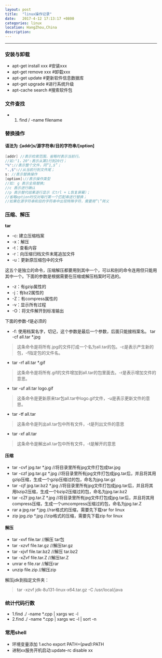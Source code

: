 ```yaml
---
layout: post
title:  "linux操作记录"
date:   2017-4-12 17:13:17 +0800
categories: linux 
location: HangZhou,China 
description:  
---
```

---

### 安装与卸载
* apt-get install xxx #安装xxx
* apt-get remove xxx  #卸载xxx
* apt-get update      #更新软件信息数据库 
* apt-get upgrade     #进行系统升级 
* apt-cache search    #搜索软件包 
### 文件查找
* 1. find / -name filename 
### 替换操作    
#### 语法为 :[addr]s/源字符串/目的字符串/[option]
```c++
[addr] //表示检索范围，省略时表示当前行。
//如:"1，20":表示从第1行到20行；
"%"://表示整个文件，同“1,$”；
".,$"://从当前行到文件尾；
s: //表示替换操作
[option]://表示操作类型
//如: g 表示全局替换; 
//c 表示进行确认
//p 表示替代结果逐行显示（Ctrl + L恢复屏幕）；
//省略option时仅对每行第一个匹配串进行替换；
//如果在源字符串和目的字符串中出现特殊字符，需要用”\”转义
```

### 压缩、解压

**tar**
* -c: 建立压缩档案
* -x：解压
* -t：查看内容
* -r：向压缩归档文件末尾追加文件
* -u：更新原压缩包中的文件

这五个是独立的命令，压缩解压都要用到其中一个，可以和别的命令连用但只能用其中一个。下面的参数是根据需要在压缩或解压档案时可选的。

* -z：有gzip属性的
* -j：有bz2属性的
* -Z：有compress属性的
* -v：显示所有过程
* -O：将文件解开到标准输出

下面的参数-f是必须的

* -f: 使用档案名字，切记，这个参数是最后一个参数，后面只能接档案名。
 tar -cf all.tar *.jpg
> 这条命令是将所有.jpg的文件打成一个名为all.tar的包。-c是表示产生新的包，-f指定包的文件名。

* tar -rf all.tar *.gif
> 这条命令是将所有.gif的文件增加到all.tar的包里面去。-r是表示增加文件的意思。

* tar -uf all.tar logo.gif
> 这条命令是更新原来tar包all.tar中logo.gif文件，-u是表示更新文件的意思。

* tar -tf all.tar
> 这条命令是列出all.tar包中所有文件，-t是列出文件的意思

* tar -xf all.tar
> 这条命令是解出all.tar包中所有文件，-t是解开的意思

#### 压缩
* tar -cvf jpg.tar *.jpg //将目录里所有jpg文件打包成tar.jpg 
* tar -czf jpg.tar.gz *.jpg   //将目录里所有jpg文件打包成jpg.tar后，并且将其用gzip压缩，生成一个gzip压缩过的包，命名为jpg.tar.gz
* tar -cjf jpg.tar.bz2 *.jpg //将目录里所有jpg文件打包成jpg.tar后，并且将其用bzip2压缩，生成一个bzip2压缩过的包，命名为jpg.tar.bz2
* tar -cZf jpg.tar.Z *.jpg   //将目录里所有jpg文件打包成jpg.tar后，并且将其用compress压缩，生成一个umcompress压缩过的包，命名为jpg.tar.Z
* rar a jpg.rar *.jpg //rar格式的压缩，需要先下载rar for linux
* zip jpg.zip *.jpg //zip格式的压缩，需要先下载zip for linux

#### 解压
* tar -xvf file.tar //解压 tar包
* tar -xzvf file.tar.gz //解压tar.gz
* tar -xjvf file.tar.bz2   //解压 tar.bz2
* tar -xZvf file.tar.Z   //解压tar.Z
* unrar e file.rar //解压rar
* unzip file.zip //解压zip

解压jdk到指定文件夹：
> tar -xzvf jdk-8u131-linux-x64.tar.gz -C /usr/local/java

### 统计代码行数
* 1.find ./ -name *.cpp | xargs wc -l
* 2.find ./ -name *.cpp | xargs wc -l | sort -n
### 常用shell
* 环境变量添加 1.echo export PATH=$(pwd):$PATH
* 进制xx服务开机启动:update-rc disable xx

